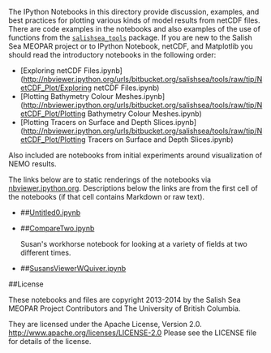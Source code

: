 The IPython Notebooks in this directory provide discussion,
examples, and best practices for plotting various kinds of model results
from netCDF files. There are code examples in the notebooks and also
examples of the use of functions from the
[`salishsea_tools`](http://salishsea-meopar-tools.readthedocs.org/en/latest/SalishSeaTools/salishsea-tools.html)
package.
If you are new to the Salish Sea MEOPAR project or to IPython Notebook,
netCDF, and Matplotlib you should read the introductory notebooks
in the following order:

* [Exploring netCDF Files.ipynb](http://nbviewer.ipython.org/urls/bitbucket.org/salishsea/tools/raw/tip/NetCDF_Plot/Exploring netCDF Files.ipynb)
* [Plotting Bathymetry Colour Meshes.ipynb](http://nbviewer.ipython.org/urls/bitbucket.org/salishsea/tools/raw/tip/NetCDF_Plot/Plotting Bathymetry Colour Meshes.ipynb)
* [Plotting Tracers on Surface and Depth Slices.ipynb](http://nbviewer.ipython.org/urls/bitbucket.org/salishsea/tools/raw/tip/NetCDF_Plot/Plotting Tracers on Surface and Depth Slices.ipynb)

Also included are notebooks from initial experiments around visualization
of NEMO results.

The links below are to static renderings of the notebooks via
[nbviewer.ipython.org](http://nbviewer.ipython.org/).
Descriptions below the links are from the first cell of the notebooks
(if that cell contains Markdown or raw text).

* ##[Untitled0.ipynb](http://nbviewer.ipython.org/urls/bitbucket.org/salishsea/tools/raw/tip/NetCDF_Plot/Susan/Untitled0.ipynb)  
    
* ##[CompareTwo.ipynb](http://nbviewer.ipython.org/urls/bitbucket.org/salishsea/tools/raw/tip/NetCDF_Plot/Susan/CompareTwo.ipynb)  
    
    Susan's workhorse notebook for looking at a variety of fields at two different times.  

* ##[SusansViewerWQuiver.ipynb](http://nbviewer.ipython.org/urls/bitbucket.org/salishsea/tools/raw/tip/NetCDF_Plot/Susan/SusansViewerWQuiver.ipynb)  
    

##License

These notebooks and files are copyright 2013-2014
by the Salish Sea MEOPAR Project Contributors
and The University of British Columbia.

They are licensed under the Apache License, Version 2.0.
http://www.apache.org/licenses/LICENSE-2.0
Please see the LICENSE file for details of the license.
